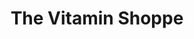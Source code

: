 ---
title: "The Vitamin Shoppe"
url: /mayfield-heights/the-vitamin-shoppe/
shop: nutrition supplements
---